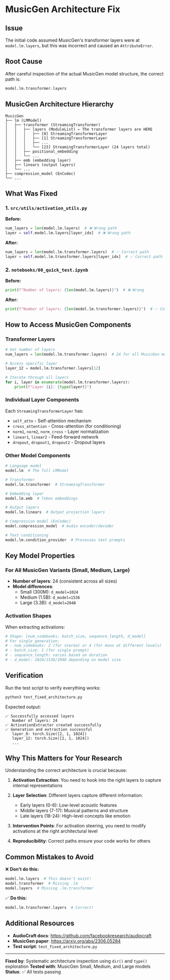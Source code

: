 # MusicGen Architecture Fix

## Issue

The initial code assumed MusicGen's transformer layers were at `model.lm.layers`, but this was incorrect and caused an `AttributeError`.

## Root Cause

After careful inspection of the actual MusicGen model structure, the correct path is:
```python
model.lm.transformer.layers
```

## MusicGen Architecture Hierarchy

```
MusicGen
├── lm (LMModel)
│   ├── transformer (StreamingTransformer)
│   │   ├── layers (ModuleList) ← The transformer layers are HERE
│   │   │   ├── [0] StreamingTransformerLayer
│   │   │   ├── [1] StreamingTransformerLayer
│   │   │   ├── ...
│   │   │   └── [23] StreamingTransformerLayer (24 layers total)
│   │   ├── positional_embedding
│   │   └── ...
│   ├── emb (embedding layer)
│   ├── linears (output layers)
│   └── ...
├── compression_model (EnCodec)
└── ...
```

## What Was Fixed

### 1. `src/utils/activation_utils.py`

**Before:**
```python
num_layers = len(model.lm.layers)  # ❌ Wrong path
layer = self.model.lm.layers[layer_idx]  # ❌ Wrong path
```

**After:**
```python
num_layers = len(model.lm.transformer.layers)  # ✅ Correct path
layer = self.model.lm.transformer.layers[layer_idx]  # ✅ Correct path
```

### 2. `notebooks/00_quick_test.ipynb`

**Before:**
```python
print(f"Number of layers: {len(model.lm.layers)}")  # ❌ Wrong
```

**After:**
```python
print(f"Number of layers: {len(model.lm.transformer.layers)}")  # ✅ Correct
```

## How to Access MusicGen Components

### Transformer Layers
```python
# Get number of layers
num_layers = len(model.lm.transformer.layers)  # 24 for all MusicGen models

# Access specific layer
layer_12 = model.lm.transformer.layers[12]

# Iterate through all layers
for i, layer in enumerate(model.lm.transformer.layers):
    print(f"Layer {i}: {type(layer)}")
```

### Individual Layer Components
Each `StreamingTransformerLayer` has:
- `self_attn` - Self-attention mechanism
- `cross_attention` - Cross-attention (for conditioning)
- `norm1`, `norm2`, `norm_cross` - Layer normalization
- `linear1`, `linear2` - Feed-forward network
- `dropout`, `dropout1`, `dropout2` - Dropout layers

### Other Model Components
```python
# Language model
model.lm  # The full LMModel

# Transformer
model.lm.transformer  # StreamingTransformer

# Embedding layer
model.lm.emb  # Token embeddings

# Output layers
model.lm.linears  # Output projection layers

# Compression model (EnCodec)
model.compression_model  # Audio encoder/decoder

# Text conditioning
model.lm.condition_provider  # Processes text prompts
```

## Key Model Properties

### For All MusicGen Variants (Small, Medium, Large)
- **Number of layers**: 24 (consistent across all sizes)
- **Model differences**:
  - Small (300M): `d_model=1024`
  - Medium (1.5B): `d_model=1536`
  - Large (3.3B): `d_model=2048`

### Activation Shapes
When extracting activations:
```python
# Shape: [num_codebooks, batch_size, sequence_length, d_model]
# For single generation:
# - num_codebooks: 2 (for stereo) or 4 (for mono at different levels)
# - batch_size: 1 (for single prompt)
# - sequence_length: varies based on duration
# - d_model: 1024/1536/2048 depending on model size
```

## Verification

Run the test script to verify everything works:
```bash
python3 test_fixed_architecture.py
```

Expected output:
```
✅ Successfully accessed layers
   Number of layers: 24
✅ ActivationExtractor created successfully
✅ Generation and extraction successful
   layer_0: torch.Size([2, 1, 1024])
   layer_12: torch.Size([2, 1, 1024])
   ...
```

## Why This Matters for Your Research

Understanding the correct architecture is crucial because:

1. **Activation Extraction**: You need to hook into the right layers to capture internal representations

2. **Layer Selection**: Different layers capture different information:
   - Early layers (0-6): Low-level acoustic features
   - Middle layers (7-17): Musical patterns and structure
   - Late layers (18-24): High-level concepts like emotion

3. **Intervention Points**: For activation steering, you need to modify activations at the right architectural level

4. **Reproducibility**: Correct paths ensure your code works for others

## Common Mistakes to Avoid

❌ **Don't do this:**
```python
model.lm.layers  # This doesn't exist!
model.transformer  # Missing .lm
model.layers  # Missing .lm.transformer
```

✅ **Do this:**
```python
model.lm.transformer.layers  # Correct!
```

## Additional Resources

- **AudioCraft docs**: https://github.com/facebookresearch/audiocraft
- **MusicGen paper**: https://arxiv.org/abs/2306.05284
- **Test script**: `test_fixed_architecture.py`

---

**Fixed by**: Systematic architecture inspection using `dir()` and `type()` exploration
**Tested with**: MusicGen Small, Medium, and Large models
**Status**: ✅ All tests passing
